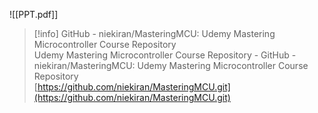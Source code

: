   

![[PPT.pdf]]

> [!info] GitHub - niekiran/MasteringMCU: Udemy Mastering Microcontroller Course Repository  
> Udemy Mastering Microcontroller Course Repository - GitHub - niekiran/MasteringMCU: Udemy Mastering Microcontroller Course Repository  
> [https://github.com/niekiran/MasteringMCU.git](https://github.com/niekiran/MasteringMCU.git)